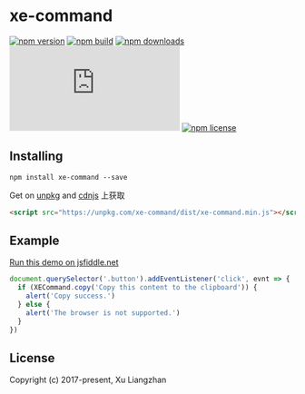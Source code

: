 # xe-command

[![npm version](https://img.shields.io/npm/v/xe-command.svg?style=flat-square)](https://www.npmjs.org/package/xe-command)
[![npm build](https://travis-ci.org/xuliangzhan/xe-command.svg?branch=master)](https://travis-ci.org/xuliangzhan/xe-command)
[![npm downloads](https://img.shields.io/npm/dm/xe-command.svg?style=flat-square)](http://npm-stat.com/charts.html?package=xe-command)
[![gzip size: JS](http://img.badgesize.io/https://unpkg.com/xe-command/dist/xe-command.min.js?compression=gzip&label=gzip%20size:%20JS)](http://img.badgesize.io/https://unpkg.com/xe-command/lib/index.umd.min.js?compression=gzip&label=gzip%20size:%20JS)
[![npm license](https://img.shields.io/badge/license-MIT-green.svg)](https://github.com/xuliangzhan/xe-command/blob/master/LICENSE)

## Installing

```shell
npm install xe-command --save
```

Get on [unpkg](https://unpkg.com/xe-command/) and [cdnjs](https://cdn.jsdelivr.net/npm/xe-command/) 上获取

```HTML
<script src="https://unpkg.com/xe-command/dist/xe-command.min.js"></script>
```

## Example

[Run this demo on jsfiddle.net](https://jsfiddle.net/fjvckd2a/)

```javascript
document.querySelector('.button').addEventListener('click', evnt => {
  if (XECommand.copy('Copy this content to the clipboard')) {
    alert('Copy success.')
  } else {
    alert('The browser is not supported.')
  }
})
```

## License

Copyright (c) 2017-present, Xu Liangzhan